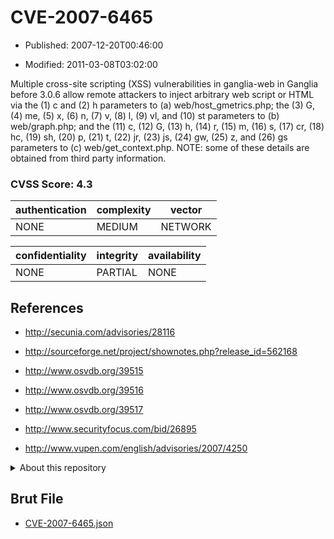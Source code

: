 # CVE-2007-6465

- Published: 2007-12-20T00:46:00

- Modified: 2011-03-08T03:02:00

Multiple cross-site scripting (XSS) vulnerabilities in ganglia-web in Ganglia before 3.0.6 allow remote attackers to inject arbitrary web script or HTML via the (1) c and (2) h parameters to (a) web/host_gmetrics.php; the (3) G, (4) me, (5) x, (6) n, (7) v, (8) l, (9) vl, and (10) st parameters to (b) web/graph.php; and the (11) c, (12) G, (13) h, (14) r, (15) m, (16) s, (17) cr, (18) hc, (19) sh, (20) p, (21) t, (22) jr, (23) js, (24) gw, (25) z, and (26) gs parameters to (c) web/get_context.php.  NOTE: some of these details are obtained from third party information.

### CVSS Score: **4.3**

| authentication | complexity | vector |
| --- | --- | --- |
| NONE | MEDIUM | NETWORK |

| confidentiality | integrity | availability |
| --- | --- | --- |
| NONE | PARTIAL | NONE |

## References

* http://secunia.com/advisories/28116

* http://sourceforge.net/project/shownotes.php?release_id=562168

* http://www.osvdb.org/39515

* http://www.osvdb.org/39516

* http://www.osvdb.org/39517

* http://www.securityfocus.com/bid/26895

* http://www.vupen.com/english/advisories/2007/4250

<details>
<summary>About this repository</summary> 

  This repository is part of the project [Live Hack CVE](https://github.com/Live-Hack-CVE). Main website can be found [www.live-hack.org](https://www.live-hack.org) 
  
  Made by [Sn0wAlice](https://github.com/Sn0wAlice) for the people that care about security and need to have a feed of the latest CVEs. Hope you enjoy it, don't forget to star the repo and follow me on [Twitter](https://twitter.com/Sn0wAlice) and [Github](https://github.com/Sn0wAlice). And that is my [personnal website](https://www.alice-snow.me/)

  - [Home Page](https://github.com/Live-Hack-CVE)
  - [Framework](https://github.com/Live-Hack-CVE/cve-framework)
  - [CVE database](https://github.com/Live-Hack-CVE/full_database)
  - [Changelog](https://github.com/Live-Hack-CVE/Changelog)
</details>

## Brut File

* [CVE-2007-6465.json](https://raw.githubusercontent.com/Live-Hack-CVE/full_database/main/cves/2007/CVE-2007-6465.json)

